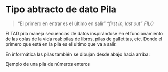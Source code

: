 # Tipo abtracto de dato Pila
> “El primero en entrar es el último en salir”
> _“first in, last out” FILO_

El TAD pila maneja secuencias de datos inspirándose en el funcionamiento de las colas de la vida real: pilas de libros, pilas de galletitas, etc. Donde el primero que está en la pila es el ultimo que va a salir.

En informática las pilas también se dibujan desde abajo hacia arriba:
<!-- TODO: agregar imagen -->
Ejemplo de una pila de números enteros
